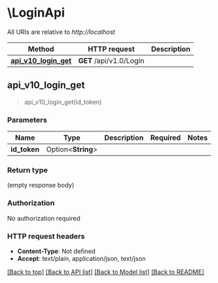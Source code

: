 # \LoginApi

All URIs are relative to *http://localhost*

Method | HTTP request | Description
------------- | ------------- | -------------
[**api_v10_login_get**](LoginApi.md#api_v10_login_get) | **GET** /api/v1.0/Login | 



## api_v10_login_get

> api_v10_login_get(id_token)


### Parameters


Name | Type | Description  | Required | Notes
------------- | ------------- | ------------- | ------------- | -------------
**id_token** | Option<**String**> |  |  |

### Return type

 (empty response body)

### Authorization

No authorization required

### HTTP request headers

- **Content-Type**: Not defined
- **Accept**: text/plain, application/json, text/json

[[Back to top]](#) [[Back to API list]](../README.md#documentation-for-api-endpoints) [[Back to Model list]](../README.md#documentation-for-models) [[Back to README]](../README.md)

